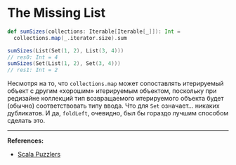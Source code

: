 # The Missing List

```scala
def sumSizes(collections: Iterable[Iterable[_]]): Int = 
  collections.map(_.iterator.size).sum

sumSizes(List(Set(1, 2), List(3, 4)))
// res0: Int = 4
sumSizes(Set(List(1, 2), Set(3, 4)))
// res1: Int = 2
```

Несмотря на то, что `collections.map` может сопоставлять итерируемый объект с другим «хорошим» итерируемым объектом, 
поскольку при редизайне коллекций тип возвращаемого итерируемого объекта 
будет (обычно) соответствовать типу ввода. 
Что для `Set` означает... никаких дубликатов. 
И да, `foldLeft`, очевидно, был бы гораздо лучшим способом сделать это.


---

**References:**
- [Scala Puzzlers](https://scalapuzzlers.com/index.html#pzzlr-006)
